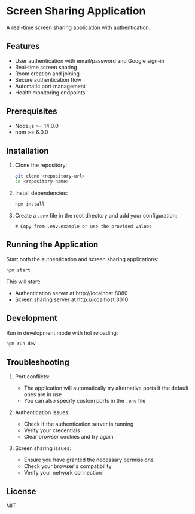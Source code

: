 # Screen Sharing Application

A real-time screen sharing application with authentication.

## Features

- User authentication with email/password and Google sign-in
- Real-time screen sharing
- Room creation and joining
- Secure authentication flow
- Automatic port management
- Health monitoring endpoints

## Prerequisites

- Node.js >= 14.0.0
- npm >= 6.0.0

## Installation

1. Clone the repository:
   ```bash
   git clone <repository-url>
   cd <repository-name>
   ```

2. Install dependencies:
   ```bash
   npm install
   ```

3. Create a `.env` file in the root directory and add your configuration:
   ```
   # Copy from .env.example or use the provided values
   ```

## Running the Application

Start both the authentication and screen sharing applications:

```bash
npm start
```

This will start:
- Authentication server at http://localhost:8080
- Screen sharing server at http://localhost:3010

## Development

Run in development mode with hot reloading:
```bash
npm run dev
```

## Troubleshooting

1. Port conflicts:
   - The application will automatically try alternative ports if the default ones are in use
   - You can also specify custom ports in the `.env` file

2. Authentication issues:
   - Check if the authentication server is running
   - Verify your credentials
   - Clear browser cookies and try again

3. Screen sharing issues:
   - Ensure you have granted the necessary permissions
   - Check your browser's compatibility
   - Verify your network connection

## License

MIT 